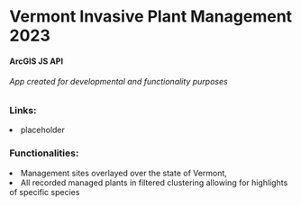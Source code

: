 <h1>Vermont Invasive Plant Management 2023</h1>
 <h4> ArcGIS JS API </h4>
 
<h6> App created for developmental and functionality purposes</h6>
 
<h3> Links: </h3>
<li> placeholder </li> 
<h3>Functionalities: </h3>
<li> Management sites overlayed over the state of Vermont, </li>
<li> All recorded managed plants in filtered clustering allowing for highlights of specific species </li>
